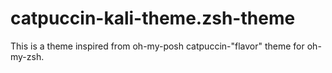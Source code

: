 # catpuccin-kali-theme.zsh-theme
This is a theme inspired from oh-my-posh catpuccin-"flavor" theme for oh-my-zsh. 
